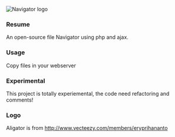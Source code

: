 ![Navigator logo](http://i.imgur.com/ynspsqj.png)


### Resume
An open-source file Navigator using php and ajax.

### Usage
Copy files in your webserver 

### Experimental
This project is totally experiemental, the code need refactoring and comments!

### Logo

Aligator is from http://www.vecteezy.com/members/eryprihananto


